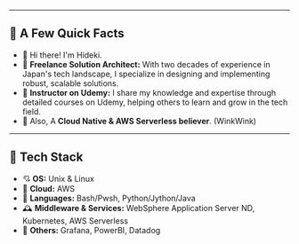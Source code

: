 
---

## 🦋 A Few Quick Facts

- 🫶 Hi there! I'm Hideki.
- 💜 **Freelance Solution Architect:** With two decades of experience in Japan's tech landscape, I specialize in designing and implementing robust, scalable solutions.
- 🧣 **Instructor on Udemy:** I share my knowledge and expertise through detailed courses on Udemy, helping others to learn and grow in the tech field.
- 🌃 Also, A **Cloud Native & AWS Serverless believer**. (WinkWink)

---

## 🐍 Tech Stack

- 💘 **OS:** Unix & Linux
- 🪩 **Cloud:** AWS
- 🌲 **Languages:** Bash/Pwsh, Python/Jython/Java
- 🕰️ **Middleware & Services:** WebSphere Application Server ND, Kubernetes, AWS Serverless
- 🤍 **Others:** Grafana, PowerBI, Datadog

